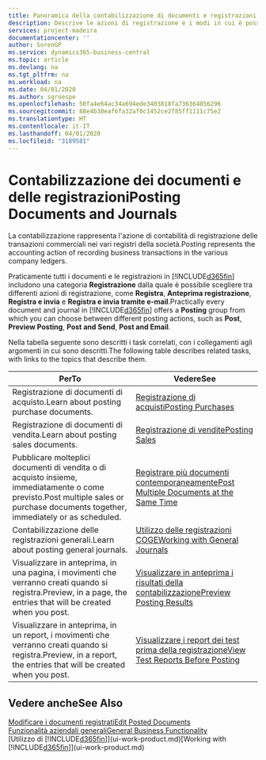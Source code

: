 ```yaml
---
title: Panoramica della contabilizzazione di documenti e registrazioni | Documenti Microsoft
description: Descrive le azioni di registrazione e i modi in cui è possibile contabilizzare documenti e registrazioni.
services: project-madeira
documentationcenter: ''
author: SorenGP
ms.service: dynamics365-business-central
ms.topic: article
ms.devlang: na
ms.tgt_pltfrm: na
ms.workload: na
ms.date: 04/01/2020
ms.author: sgroespe
ms.openlocfilehash: 50fa4e64ac34a694ede3403818fa736364056296
ms.sourcegitcommit: 88e4b30eaf6fa32af0c1452ce2f85ff1111c75e2
ms.translationtype: HT
ms.contentlocale: it-IT
ms.lasthandoff: 04/01/2020
ms.locfileid: "3189581"
---
```

# <a name="posting-documents-and-journals"></a><span data-ttu-id="7a16f-103">Contabilizzazione dei documenti e delle registrazioni</span><span class="sxs-lookup"><span data-stu-id="7a16f-103">Posting Documents and Journals</span></span>
<span data-ttu-id="7a16f-104">La contabilizzazione rappresenta l'azione di contabilità di registrazione delle transazioni commerciali nei vari registri della società.</span><span class="sxs-lookup"><span data-stu-id="7a16f-104">Posting represents the accounting action of recording business transactions in the various company ledgers.</span></span>

<span data-ttu-id="7a16f-105">Praticamente tutti i documenti e le registrazioni in [!INCLUDE[d365fin](includes/d365fin_md.md)] includono una categoria **Registrazione** dalla quale è possibile scegliere tra differenti azioni di registrazione, come **Registra**, **Anteprima registrazione**, **Registra e invia** e **Registra e invia tramite e-mail**.</span><span class="sxs-lookup"><span data-stu-id="7a16f-105">Practically every document and journal in [!INCLUDE[d365fin](includes/d365fin_md.md)] offers a **Posting** group from which you can choose between different posting actions, such as **Post**, **Preview Posting**, **Post and Send**, **Post and Email**.</span></span>

<span data-ttu-id="7a16f-106">Nella tabella seguente sono descritti i task correlati, con i collegamenti agli argomenti in cui sono descritti.</span><span class="sxs-lookup"><span data-stu-id="7a16f-106">The following table describes related tasks, with links to the topics that describe them.</span></span>

| <span data-ttu-id="7a16f-107">Per</span><span class="sxs-lookup"><span data-stu-id="7a16f-107">To</span></span> | <span data-ttu-id="7a16f-108">Vedere</span><span class="sxs-lookup"><span data-stu-id="7a16f-108">See</span></span> |
| --- | --- |
| <span data-ttu-id="7a16f-109">Registrazione di documenti di acquisto.</span><span class="sxs-lookup"><span data-stu-id="7a16f-109">Learn about posting purchase documents.</span></span> |[<span data-ttu-id="7a16f-110">Registrazione di acquisti</span><span class="sxs-lookup"><span data-stu-id="7a16f-110">Posting Purchases</span></span>](ui-post-purchases.md) |
| <span data-ttu-id="7a16f-111">Registrazione di documenti di vendita.</span><span class="sxs-lookup"><span data-stu-id="7a16f-111">Learn about posting sales documents.</span></span> |[<span data-ttu-id="7a16f-112">Registrazione di vendite</span><span class="sxs-lookup"><span data-stu-id="7a16f-112">Posting Sales</span></span>](ui-post-sales.md) |
| <span data-ttu-id="7a16f-113">Pubblicare molteplici documenti di vendita o di acquisto insieme, immediatamente o come previsto.</span><span class="sxs-lookup"><span data-stu-id="7a16f-113">Post multiple sales or purchase documents together, immediately or as scheduled.</span></span>|[<span data-ttu-id="7a16f-114">Registrare più documenti contemporaneamente</span><span class="sxs-lookup"><span data-stu-id="7a16f-114">Post Multiple Documents at the Same Time</span></span>](ui-batch-posting.md)|
| <span data-ttu-id="7a16f-115">Contabilizzazione delle registrazioni generali.</span><span class="sxs-lookup"><span data-stu-id="7a16f-115">Learn about posting general journals.</span></span> |[<span data-ttu-id="7a16f-116">Utilizzo delle registrazioni COGE</span><span class="sxs-lookup"><span data-stu-id="7a16f-116">Working with General Journals</span></span>](ui-work-general-journals.md) |
| <span data-ttu-id="7a16f-117">Visualizzare in anteprima, in una pagina, i movimenti che verranno creati quando si registra.</span><span class="sxs-lookup"><span data-stu-id="7a16f-117">Preview, in a page, the entries that will be created when you post.</span></span> |[<span data-ttu-id="7a16f-118">Visualizzare in anteprima i risultati della contabilizzazione</span><span class="sxs-lookup"><span data-stu-id="7a16f-118">Preview Posting Results</span></span>](ui-how-preview-post-results.md) |
| <span data-ttu-id="7a16f-119">Visualizzare in anteprima, in un report, i movimenti che verranno creati quando si registra.</span><span class="sxs-lookup"><span data-stu-id="7a16f-119">Preview, in a report, the entries that will be created when you post.</span></span> |[<span data-ttu-id="7a16f-120">Visualizzare i report dei test prima della registrazione</span><span class="sxs-lookup"><span data-stu-id="7a16f-120">View Test Reports Before Posting</span></span>](ui-how-view-test-reports-posting.md) |

## <a name="see-also"></a><span data-ttu-id="7a16f-121">Vedere anche</span><span class="sxs-lookup"><span data-stu-id="7a16f-121">See Also</span></span>
[<span data-ttu-id="7a16f-122">Modificare i documenti registrati</span><span class="sxs-lookup"><span data-stu-id="7a16f-122">Edit Posted Documents</span></span>](across-edit-posted-document.md)  
[<span data-ttu-id="7a16f-123">Funzionalità aziendali generali</span><span class="sxs-lookup"><span data-stu-id="7a16f-123">General Business Functionality</span></span>](ui-across-business-areas.md)  
<span data-ttu-id="7a16f-124">[Utilizzo di [!INCLUDE[d365fin](includes/d365fin_md.md)]](ui-work-product.md)</span><span class="sxs-lookup"><span data-stu-id="7a16f-124">[Working with [!INCLUDE[d365fin](includes/d365fin_md.md)]](ui-work-product.md)</span></span>
